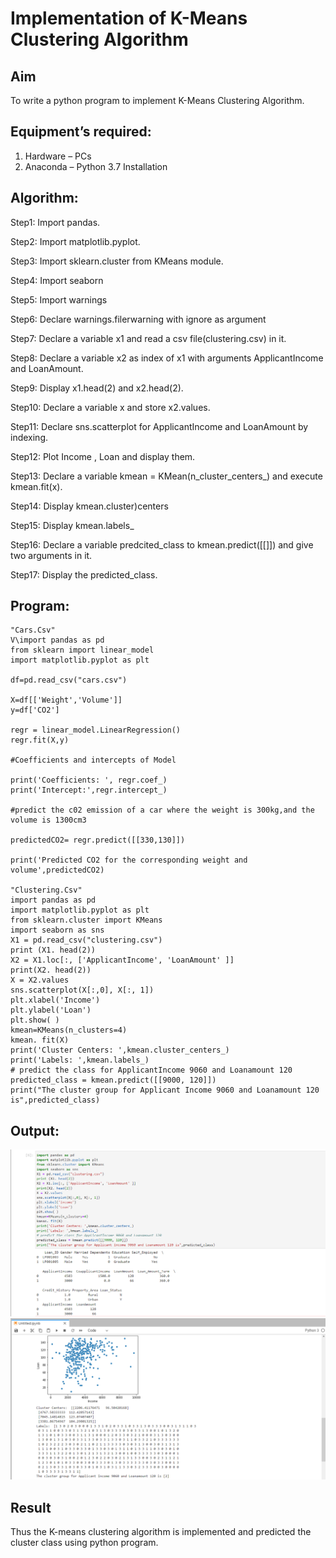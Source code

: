 # Implementation of K-Means Clustering Algorithm
## Aim
To write a python program to implement K-Means Clustering Algorithm.
## Equipment’s required:
1.	Hardware – PCs
2.	Anaconda – Python 3.7 Installation

## Algorithm:

Step1:
Import pandas.

Step2:
Import matplotlib.pyplot.

Step3:
Import sklearn.cluster from KMeans module.

Step4:
Import seaborn

Step5:
Import warnings

Step6:
Declare warnings.filerwarning with ignore as argument

Step7:
Declare a variable x1 and read a csv file(clustering.csv) in it.

Step8:
Declare a variable x2 as index of x1 with arguments ApplicantIncome and LoanAmount.

Step9:
Display x1.head(2) and x2.head(2).

Step10:
Declare a variable x and store x2.values.

Step11:
Declare sns.scatterplot for ApplicantIncome and LoanAmount by indexing.

Step12:
Plot Income , Loan and display them.

Step13:
Declare a variable kmean = KMean(n_cluster_centers_) and execute kmean.fit(x).

Step14:
Display kmean.cluster)centers

Step15:
Display kmean.labels_

Step16:
Declare a variable predcited_class to kmean.predict([[]]) and give two arguments in it.

Step17:
Display the predicted_class.

## Program:
```
"Cars.Csv"
V\import pandas as pd
from sklearn import linear_model
import matplotlib.pyplot as plt

df=pd.read_csv("cars.csv")

X=df[['Weight','Volume']]
y=df['CO2']

regr = linear_model.LinearRegression()
regr.fit(X,y)

#Coefficients and intercepts of Model

print('Coefficients: ', regr.coef_)
print('Intercept:',regr.intercept_)

#predict the c02 emission of a car where the weight is 300kg,and the volume is 1300cm3

predictedCO2= regr.predict([[330,130]])

print('Predicted CO2 for the corresponding weight and volume',predictedCO2)

"Clustering.Csv"
import pandas as pd
import matplotlib.pyplot as plt
from sklearn.cluster import KMeans
import seaborn as sns
X1 = pd.read_csv("clustering.csv")
print (X1. head(2))
X2 = X1.loc[:, ['ApplicantIncome', 'LoanAmount' ]]
print(X2. head(2))
X = X2.values
sns.scatterplot(X[:,0], X[:, 1])
plt.xlabel('Income')
plt.ylabel('Loan')
plt.show( )
kmean=KMeans(n_clusters=4)
kmean. fit(X)
print('Cluster Centers: ',kmean.cluster_centers_)
print('Labels: ',kmean.labels_)
# predict the class for ApplicantIncome 9060 and Loanamount 120
predicted_class = kmean.predict([[9000, 120]])
print("The cluster group for Applicant Income 9060 and Loanamount 120 is",predicted_class)

```
## Output:
![EX11](Ex10.png)
![output](ex10output.png)

## Result
Thus the K-means clustering algorithm is implemented and predicted the cluster class using python program.
